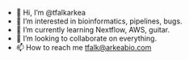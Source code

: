 - 👋 Hi, I’m @tfalkarkea
- 👀 I’m interested in bioinformatics, pipelines, bugs.
- 🌱 I’m currently learning Nextflow, AWS, guitar.
- 💞️ I’m looking to collaborate on everything.
- 📫 How to reach me tfalk@arkeabio.com

<!---
tfalkarkea/tfalkarkea is a ✨ special ✨ repository because its `README.md` (this file) appears on your GitHub profile.
You can click the Preview link to take a look at your changes.
--->
